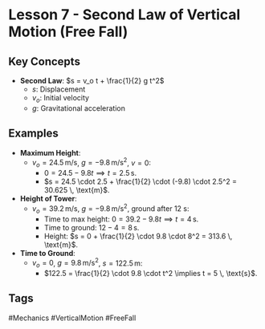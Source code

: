 # Lesson 7 - Second Law of Vertical Motion (Free Fall)

## Key Concepts
- **Second Law**: $s = v_o t + \frac{1}{2} g t^2$
  - $s$: Displacement
  - $v_o$: Initial velocity
  - $g$: Gravitational acceleration

## Examples
- **Maximum Height**:
  - $v_o = 24.5 \, \text{m/s}$, $g = -9.8 \, \text{m/s}^2$, $v = 0$:
    - $0 = 24.5 - 9.8t \implies t = 2.5 \, \text{s}$.
    - $s = 24.5 \cdot 2.5 + \frac{1}{2} \cdot (-9.8) \cdot 2.5^2 = 30.625 \, \text{m}$.
- **Height of Tower**:
  - $v_o = 39.2 \, \text{m/s}$, $g = -9.8 \, \text{m/s}^2$, ground after 12 s:
    - Time to max height: $0 = 39.2 - 9.8t \implies t = 4 \, \text{s}$.
    - Time to ground: $12 - 4 = 8 \, \text{s}$.
    - Height: $s = 0 + \frac{1}{2} \cdot 9.8 \cdot 8^2 = 313.6 \, \text{m}$.
- **Time to Ground**:
  - $v_o = 0$, $g = 9.8 \, \text{m/s}^2$, $s = 122.5 \, \text{m}$:
    - $122.5 = \frac{1}{2} \cdot 9.8 \cdot t^2 \implies t = 5 \, \text{s}$.

## Tags
#Mechanics #VerticalMotion #FreeFall